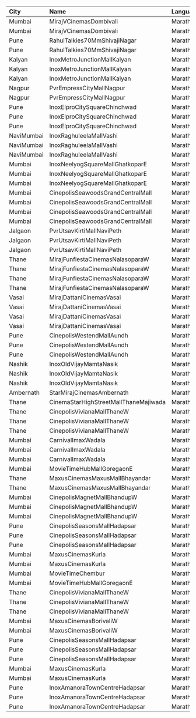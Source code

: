 | City       | Name                                  | Language |  Time | Type            | Price | Capacity | Booked |
| :--------- | :------------------------------------ | :------- | ----: | :-------------- | ----: | -------: | -----: |
| Mumbai     | MirajVCinemasDombivali                | Marathi  | 10:30 | Silver          |   90₹ |       13 |      0 |
| Mumbai     | MirajVCinemasDombivali                | Marathi  | 10:30 | Gold            |   90₹ |       58 |      6 |
| Pune       | RahulTalkies70MmShivajiNagar          | Marathi  | 10:30 | GoldClass       |   60₹ |      248 |      0 |
| Pune       | RahulTalkies70MmShivajiNagar          | Marathi  | 10:30 | SilverClass     |   60₹ |      120 |      0 |
| Kalyan     | InoxMetroJunctionMallKalyan           | Marathi  | 10:30 | Execuitve       |   90₹ |       19 |      0 |
| Kalyan     | InoxMetroJunctionMallKalyan           | Marathi  | 10:30 | Premier         |   90₹ |       85 |      0 |
| Kalyan     | InoxMetroJunctionMallKalyan           | Marathi  | 10:30 | Silver          |   90₹ |       40 |      0 |
| Nagpur     | PvrEmpressCityMallNagpur              | Marathi  | 11:15 | Classic         |  100₹ |       28 |      0 |
| Nagpur     | PvrEmpressCityMallNagpur              | Marathi  | 11:15 | Prime           |  130₹ |       83 |      2 |
| Pune       | InoxElproCitySquareChinchwad          | Marathi  | 11:30 | Club            |  130₹ |       39 |      0 |
| Pune       | InoxElproCitySquareChinchwad          | Marathi  | 11:30 | Executive       |  130₹ |       17 |      0 |
| Pune       | InoxElproCitySquareChinchwad          | Marathi  | 11:30 | Royale          |  150₹ |       36 |      0 |
| NaviMumbai | InoxRaghuleelaMallVashi               | Marathi  | 11:30 | Executive       |   80₹ |       11 |      0 |
| NaviMumbai | InoxRaghuleelaMallVashi               | Marathi  | 11:30 | Premier         |   80₹ |       39 |      0 |
| NaviMumbai | InoxRaghuleelaMallVashi               | Marathi  | 11:30 | Silver          |   80₹ |        9 |      0 |
| Mumbai     | InoxNeelyogSquareMallGhatkoparE       | Marathi  | 12:05 | Executive       |  112₹ |       17 |      0 |
| Mumbai     | InoxNeelyogSquareMallGhatkoparE       | Marathi  | 12:05 | Premier         |  112₹ |       80 |      0 |
| Mumbai     | InoxNeelyogSquareMallGhatkoparE       | Marathi  | 12:05 | Silver          |  112₹ |       25 |      0 |
| Mumbai     | CinepolisSeawoodsGrandCentralMall     | Marathi  | 12:15 | Normal          |  150₹ |       24 |      0 |
| Mumbai     | CinepolisSeawoodsGrandCentralMall     | Marathi  | 12:15 | Executive       |  150₹ |       47 |      0 |
| Mumbai     | CinepolisSeawoodsGrandCentralMall     | Marathi  | 12:15 | Premium         |  150₹ |       40 |      6 |
| Mumbai     | CinepolisSeawoodsGrandCentralMall     | Marathi  | 12:15 | Vip             |  250₹ |        7 |      4 |
| Jalgaon    | PvrUtsavKirtiMallNaviPeth             | Marathi  | 12:15 | Mmclassic       |   90₹ |       51 |     25 |
| Jalgaon    | PvrUtsavKirtiMallNaviPeth             | Marathi  | 12:15 | MmclassicPlus   |   90₹ |      120 |     60 |
| Jalgaon    | PvrUtsavKirtiMallNaviPeth             | Marathi  | 12:15 | Mmprime         |   90₹ |       55 |     30 |
| Thane      | MirajFunfiestaCinemasNalasoparaW      | Marathi  | 12:45 | Silver          |  120₹ |       27 |      0 |
| Thane      | MirajFunfiestaCinemasNalasoparaW      | Marathi  | 12:45 | Gold            |  120₹ |       40 |      0 |
| Thane      | MirajFunfiestaCinemasNalasoparaW      | Marathi  | 12:45 | Platinum        |  120₹ |       40 |      0 |
| Thane      | MirajFunfiestaCinemasNalasoparaW      | Marathi  | 12:45 | Vip             |  150₹ |       11 |     11 |
| Vasai      | MirajDattaniCinemasVasai              | Marathi  | 12:45 | Silver          |  100₹ |       95 |      0 |
| Vasai      | MirajDattaniCinemasVasai              | Marathi  | 12:45 | Bronze          |  100₹ |       16 |      0 |
| Vasai      | MirajDattaniCinemasVasai              | Marathi  | 12:45 | Gold            |  100₹ |        8 |      0 |
| Vasai      | MirajDattaniCinemasVasai              | Marathi  | 12:45 | Platinum        |  200₹ |        6 |      0 |
| Pune       | CinepolisWestendMallAundh             | Marathi  | 13:00 | Executive       |  150₹ |       38 |      0 |
| Pune       | CinepolisWestendMallAundh             | Marathi  | 13:00 | Premium         |  150₹ |       25 |      0 |
| Pune       | CinepolisWestendMallAundh             | Marathi  | 13:00 | Normal          |  150₹ |       11 |      0 |
| Nashik     | InoxOldVijayMamtaNasik                | Marathi  | 13:30 | Executive       |   90₹ |       18 |      0 |
| Nashik     | InoxOldVijayMamtaNasik                | Marathi  | 13:30 | Platinum        |  112₹ |       41 |      0 |
| Nashik     | InoxOldVijayMamtaNasik                | Marathi  | 13:30 | Silver          |  112₹ |       95 |      0 |
| Ambernath  | StarMirajCinemasAmbernath             | Marathi  | 14:00 | Platinum        |  110₹ |       35 |      0 |
| Thane      | CinemaStarHighStreetMallThaneMajiwada | Marathi  | 15:05 | Normal          |  130₹ |      110 |      8 |
| Thane      | CinepolisVivianaMallThaneW            | Marathi  | 15:05 | Normal          |  170₹ |       25 |     13 |
| Thane      | CinepolisVivianaMallThaneW            | Marathi  | 15:05 | Executive       |  170₹ |       97 |     50 |
| Thane      | CinepolisVivianaMallThaneW            | Marathi  | 15:05 | Premium         |  170₹ |       43 |     30 |
| Mumbai     | CarnivalImaxWadala                    | Marathi  | 15:45 | GoldOffline     |   90₹ |       81 |     41 |
| Mumbai     | CarnivalImaxWadala                    | Marathi  | 15:45 | PlatinumOffline |   90₹ |      223 |    126 |
| Mumbai     | CarnivalImaxWadala                    | Marathi  | 15:45 | PremiumOffline  |  110₹ |       52 |     34 |
| Mumbai     | MovieTimeHubMallGoregaonE             | Marathi  | 16:40 | Gold            |  120₹ |       98 |     17 |
| Thane      | MaxusCinemasMaxusMallBhayandar        | Marathi  | 17:00 | CoupleRecl      |  199₹ |      100 |      0 |
| Thane      | MaxusCinemasMaxusMallBhayandar        | Marathi  | 17:00 | Recliners       |  199₹ |      100 |      0 |
| Mumbai     | CinepolisMagnetMallBhandupW           | Marathi  | 17:15 | Vip             |  150₹ |       13 |      3 |
| Mumbai     | CinepolisMagnetMallBhandupW           | Marathi  | 17:15 | Executive       |  100₹ |       41 |      4 |
| Mumbai     | CinepolisMagnetMallBhandupW           | Marathi  | 17:15 | Normal          |  100₹ |       18 |      0 |
| Pune       | CinepolisSeasonsMallHadapsar          | Marathi  | 17:50 | Normal          |  110₹ |       11 |      0 |
| Pune       | CinepolisSeasonsMallHadapsar          | Marathi  | 17:50 | Executive       |  110₹ |       34 |      0 |
| Pune       | CinepolisSeasonsMallHadapsar          | Marathi  | 17:50 | Premium         |  110₹ |       20 |      5 |
| Mumbai     | MaxusCinemasKurla                     | Marathi  | 18:00 | Sofa            |  180₹ |      100 |      0 |
| Mumbai     | MaxusCinemasKurla                     | Marathi  | 18:00 | Premium         |  150₹ |      100 |      0 |
| Mumbai     | MovieTimeChembur                      | Marathi  | 19:30 | Silver          |  150₹ |       46 |     18 |
| Mumbai     | MovieTimeHubMallGoregaonE             | Marathi  | 19:30 | Gold            |  120₹ |       98 |     10 |
| Thane      | CinepolisVivianaMallThaneW            | Marathi  | 19:40 | Normal          |  170₹ |       25 |     13 |
| Thane      | CinepolisVivianaMallThaneW            | Marathi  | 19:40 | Executive       |  170₹ |       97 |     51 |
| Thane      | CinepolisVivianaMallThaneW            | Marathi  | 19:40 | Premium         |  170₹ |       43 |     26 |
| Mumbai     | MaxusCinemasBorivaliW                 | Marathi  | 20:00 | Couple          |  199₹ |      100 |      0 |
| Mumbai     | MaxusCinemasBorivaliW                 | Marathi  | 20:00 | Recliner        |  199₹ |      100 |      0 |
| Pune       | CinepolisSeasonsMallHadapsar          | Marathi  | 20:20 | Normal          |  110₹ |       11 |      0 |
| Pune       | CinepolisSeasonsMallHadapsar          | Marathi  | 20:20 | Executive       |  110₹ |       34 |      0 |
| Pune       | CinepolisSeasonsMallHadapsar          | Marathi  | 20:20 | Premium         |  110₹ |       20 |     15 |
| Mumbai     | MaxusCinemasKurla                     | Marathi  | 21:00 | Sofa            |  180₹ |      100 |      0 |
| Mumbai     | MaxusCinemasKurla                     | Marathi  | 21:00 | Premium         |  150₹ |      100 |      0 |
| Pune       | InoxAmanoraTownCentreHadapsar         | Marathi  | 21:05 | Club            |  112₹ |       40 |      0 |
| Pune       | InoxAmanoraTownCentreHadapsar         | Marathi  | 21:05 | Executive       |  112₹ |       10 |      0 |
| Pune       | InoxAmanoraTownCentreHadapsar         | Marathi  | 21:05 | Royale          |  190₹ |        2 |      0 |